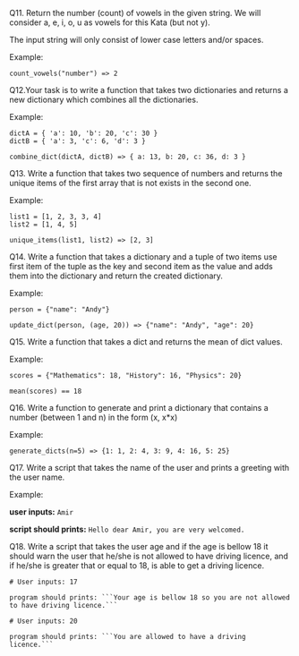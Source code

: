 Q11. Return the number (count) of vowels in the given string.
We will consider a, e, i, o, u as vowels for this Kata (but not y).

The input string will only consist of lower case letters and/or spaces.

Example:

```
count_vowels("number") => 2
```

Q12.Your task is to write a function that takes two dictionaries and returns a new dictionary which combines all the dictionaries.

Example:

```
dictA = { 'a': 10, 'b': 20, 'c': 30 }
dictB = { 'a': 3, 'c': 6, 'd': 3 }

combine_dict(dictA, dictB) => { a: 13, b: 20, c: 36, d: 3 }
```

Q13. Write a function that takes two sequence of numbers and returns the unique items of the first array that is not exists in the second one.

Example:

```
list1 = [1, 2, 3, 3, 4]
list2 = [1, 4, 5]

unique_items(list1, list2) => [2, 3]
```

Q14. Write a function that takes a dictionary and a tuple of two items use first item of the tuple as the key and second item as the value and adds them into the dictionary and return the created dictionary.

Example:

```
person = {"name": "Andy"}

update_dict(person, (age, 20)) => {"name": "Andy", "age": 20}
```

Q15. Write a function that takes a dict and returns the mean of dict values.

Example:

```
scores = {"Mathematics": 18, "History": 16, "Physics": 20}

mean(scores) == 18
```

Q16. Write a function to generate and print a dictionary that contains a number (between 1 and n) in the form (x, x*x)

Example:

```
generate_dicts(n=5) => {1: 1, 2: 4, 3: 9, 4: 16, 5: 25}
```

Q17. Write a script that takes the name of the user and prints a greeting with the user name.

Example:

**user inputs:** ```Amir```

**script should prints:** ```Hello dear Amir, you are very welcomed.```

Q18. Write a script that takes the user age and if the age is bellow 18 it should warn the user that he/she is not allowed to have driving licence, and if he/she is greater that or equal to 18, is able to get a driving licence.

```
# User inputs: 17

program should prints: ```Your age is bellow 18 so you are not allowed to have driving licence.```

# User inputs: 20

program should prints: ```You are allowed to have a driving licence.```
```